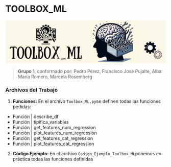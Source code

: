 
# TOOLBOX_ML

![Texto alternativo](img/Toolbox_ML_Banner.png)

> **Grupo 1**, conformado por: Pedro Pérez, Francisco José Pujalte, Alba María Romero, Marcela Rosemberg

### Archivos del Trabajo

1. **Funciones:** En el archivo `Toolbox_ML.py`se definen todas las funciones pedidas:
- Función | describe_df
- Función | tipifica_variables
- Función | get_features_num_regression
- Función | plot_features_num_regression
- Función | get_features_cat_regression
- Función | plot_features_cat_regression
2. **Código Ejemplo:** En el archivo `Codigo_Ejemplo_Toolbox_ML`ponemos en práctica todas las funciones definidas
